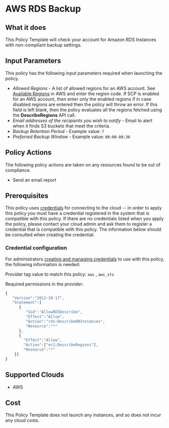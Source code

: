 # AWS RDS Backup

## What it does

This Policy Template will check your account for Amazon RDS Instances with non-compliant backup settings.

## Input Parameters

This policy has the following input parameters required when launching the policy.

- *Allowed Regions* - A list of allowed regions for an AWS account. See [Available Regions](https://docs.aws.amazon.com/AWSEC2/latest/UserGuide/using-regions-availability-zones.html#concepts-available-regions) in AWS and enter the region code. If SCP is enabled for an AWS account, then enter only the enabled regions if in case disabled regions are entered then the policy will throw an error. If this field is left blank, then the policy evaluates all the regions fetched using the **DescribeRegions** API call.
- *Email addresses of the recipients you wish to notify* - Email to alert when it finds S3 buckets that meet the criteria.
- *Backup Retention Period* - Example value: `7`
- *Preferred Backup Window* - Example value: `08:00-08:30`

## Policy Actions

The following policy actions are taken on any resources found to be out of compliance.

- Send an email report

## Prerequisites

This policy uses [credentials](https://docs.rightscale.com/policies/users/guides/credential_management.html) for connecting to the cloud -- in order to apply this policy you must have a credential registered in the system that is compatible with this policy. If there are no credentials listed when you apply the policy, please contact your cloud admin and ask them to register a credential that is compatible with this policy. The information below should be consulted when creating the credential.

### Credential configuration

For administrators [creating and managing credentials](https://docs.rightscale.com/policies/users/guides/credential_management.html) to use with this policy, the following information is needed:

Provider tag value to match this policy: `aws` , `aws_sts`

Required permissions in the provider:

```javascript
{
   "Version":"2012-10-17",
   "Statement":[
      {
         "Sid":"AllowRDSDescribe",
         "Effect":"Allow",
         "Action":"rds:DescribeDBInstances",
         "Resource":"*"
      },
      {
        "Effect":"Allow",
        "Action":["ec2:DescribeRegions"],
        "Resource":"*"
    }]
}
```

## Supported Clouds

- AWS

## Cost

This Policy Template does not launch any instances, and so does not incur any cloud costs.
